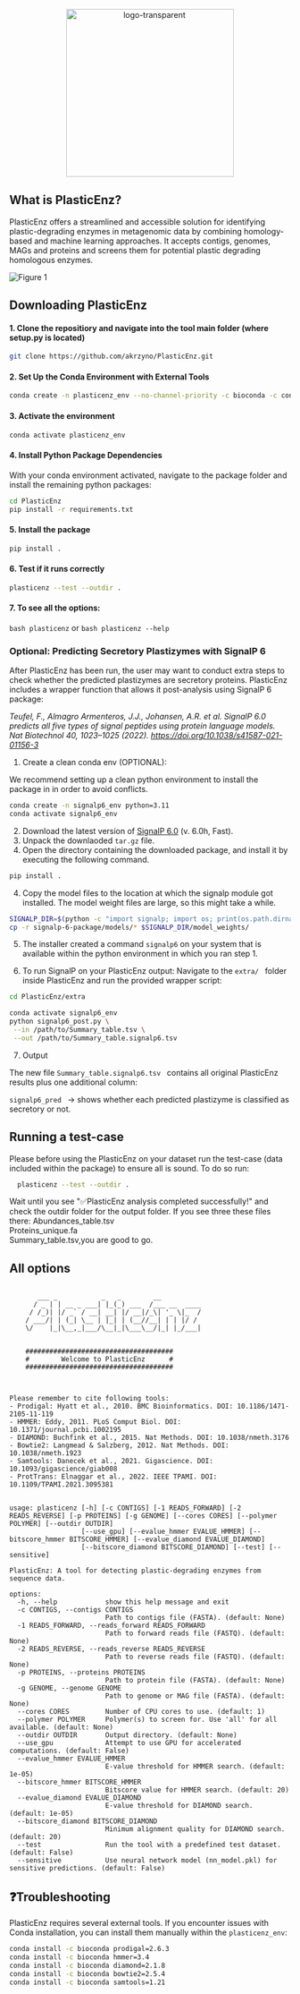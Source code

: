 <p align="center">
  <img src="https://github.com/user-attachments/assets/bb5be2a1-3783-457e-85d8-e2278691697a" alt="logo-transparent" width="300">
</p>

## What is PlasticEnz?
PlasticEnz offers a streamlined and accessible solution for identifying plastic-degrading enzymes in metagenomic data by combining homology-based and machine learning approaches. 
It accepts contigs, genomes, MAGs and proteins and screens them for potential plastic degrading homologous enzymes.

![Figure 1](https://github.com/user-attachments/assets/3291f071-7194-463b-93b8-aab7e2f03c3f)

## Downloading PlasticEnz

#### 1. Clone the repositiory and navigate into the tool main folder (where setup.py is located)
```bash
git clone https://github.com/akrzyno/PlasticEnz.git
```
#### 2. Set Up the Conda Environment with External Tools
 ```bash
conda create -n plasticenz_env --no-channel-priority -c bioconda -c conda-forge -c defaults python=3.11 libffi=3.4.2 prodigal hmmer diamond bowtie2 samtools
```
#### 3. Activate the environment
```bash
conda activate plasticenz_env
```
#### 4. Install Python Package Dependencies
With your conda environment activated, navigate to the package folder and install the remaining python packages:
```bash
cd PlasticEnz
pip install -r requirements.txt
```
#### 5. Install the package
```bash
pip install .
```
#### 6. Test if it runs correctly

 ```bash
plasticenz --test --outdir .
```
####  7. To see all the options:
 ```bash plasticenz``` or ```bash plasticenz --help```

### Optional: Predicting Secretory Plastizymes with SignalP 6 

After PlasticEnz has been run, the user may want to conduct extra steps to check whether the predicted plastizymes are secretory proteins. PlasticEnz includes a wrapper function that allows it post-analysis using SignalP 6 package:

<i> Teufel, F., Almagro Armenteros, J.J., Johansen, A.R. et al. SignalP 6.0 predicts all five types of signal peptides using protein language models. Nat Biotechnol 40, 1023–1025 (2022). https://doi.org/10.1038/s41587-021-01156-3 </i>


1. Create a clean conda env (OPTIONAL):

We recommend setting up a clean python environment to install the package in in order to avoid conflicts.

 ```bash
conda create -n signalp6_env python=3.11
conda activate signalp6_env
```

2. Download the latest version of [SignalP 6.0](https://services.healthtech.dtu.dk/services/SignalP-6.0/) (v. 6.0h, Fast).
3. Unpack the downlaoded `tar.gz` file.
4. Open the directory containing the downloaded package, and install it by executing the following command.

 ```bash
pip install .
```

4. Copy the model files to the location at which the signalp module got installed. The model weight files are large, so this might take a while.

 ```bash
SIGNALP_DIR=$(python -c "import signalp; import os; print(os.path.dirname(signalp.__file__))" )
cp -r signalp-6-package/models/* $SIGNALP_DIR/model_weights/
```
5. The installer created a command `signalp6` on your system that is available within the python environment in which you ran step 1.

6. To run SignalP on your PlasticEnz output:
Navigate to the  ```extra/ ``` folder inside PlasticEnz and run the provided wrapper script:

 ```bash
cd PlasticEnz/extra

conda activate signalp6_env
python signalp6_post.py \
  --in /path/to/Summary_table.tsv \
  --out /path/to/Summary_table.signalp6.tsv
```

7. Output

The new file  ```Summary_table.signalp6.tsv ``` contains all original PlasticEnz results plus one additional column:

 ```signalp6_pred ``` → shows whether each predicted plastizyme is classified as secretory or not.

## Running a test-case
Please before using the PlasticEnz on your dataset run the test-case (data included within the package) to ensure all is sound. To do so run:

```bash
  plasticenz --test --outdir .
```
Wait until you see "✅PlasticEnz analysis completed successfully!" and check the outdir folder for the output folder. 
If you see three these files there: 
Abundances_table.tsv	
Proteins_unique.fa	
Summary_table.tsv,you are good to go.

## All options
```

       ___ _           _   _        __          
      / _ | | __ _ ___| |_(_) ___  /___ __  ____
     / /_)| |/ _` / __| __| |/ __|/_\| '_ \|_  /
    / ___/| | (_| \__ | |_| | (__//__| | | |/ / 
    \/    |_|\__,_|___/\__|_|\___\__/|_| |_/___|
                                                
    
    #####################################
    #        Welcome to PlasticEnz      #
    #####################################
    
    

Please remember to cite following tools:
- Prodigal: Hyatt et al., 2010. BMC Bioinformatics. DOI: 10.1186/1471-2105-11-119
- HMMER: Eddy, 2011. PLoS Comput Biol. DOI: 10.1371/journal.pcbi.1002195
- DIAMOND: Buchfink et al., 2015. Nat Methods. DOI: 10.1038/nmeth.3176
- Bowtie2: Langmead & Salzberg, 2012. Nat Methods. DOI: 10.1038/nmeth.1923
- Samtools: Danecek et al., 2021. Gigascience. DOI: 10.1093/gigascience/giab008
- ProtTrans: Elnaggar et al., 2022. IEEE TPAMI. DOI: 10.1109/TPAMI.2021.3095381


usage: plasticenz [-h] [-c CONTIGS] [-1 READS_FORWARD] [-2 READS_REVERSE] [-p PROTEINS] [-g GENOME] [--cores CORES] [--polymer POLYMER] [--outdir OUTDIR]
                  [--use_gpu] [--evalue_hmmer EVALUE_HMMER] [--bitscore_hmmer BITSCORE_HMMER] [--evalue_diamond EVALUE_DIAMOND]
                  [--bitscore_diamond BITSCORE_DIAMOND] [--test] [--sensitive]

PlasticEnz: A tool for detecting plastic-degrading enzymes from sequence data.

options:
  -h, --help            show this help message and exit
  -c CONTIGS, --contigs CONTIGS
                        Path to contigs file (FASTA). (default: None)
  -1 READS_FORWARD, --reads_forward READS_FORWARD
                        Path to forward reads file (FASTQ). (default: None)
  -2 READS_REVERSE, --reads_reverse READS_REVERSE
                        Path to reverse reads file (FASTQ). (default: None)
  -p PROTEINS, --proteins PROTEINS
                        Path to protein file (FASTA). (default: None)
  -g GENOME, --genome GENOME
                        Path to genome or MAG file (FASTA). (default: None)
  --cores CORES         Number of CPU cores to use. (default: 1)
  --polymer POLYMER     Polymer(s) to screen for. Use 'all' for all available. (default: None)
  --outdir OUTDIR       Output directory. (default: None)
  --use_gpu             Attempt to use GPU for accelerated computations. (default: False)
  --evalue_hmmer EVALUE_HMMER
                        E-value threshold for HMMER search. (default: 1e-05)
  --bitscore_hmmer BITSCORE_HMMER
                        Bitscore value for HMMER search. (default: 20)
  --evalue_diamond EVALUE_DIAMOND
                        E-value threshold for DIAMOND search. (default: 1e-05)
  --bitscore_diamond BITSCORE_DIAMOND
                        Minimum alignment quality for DIAMOND search. (default: 20)
  --test                Run the tool with a predefined test dataset. (default: False)
  --sensitive           Use neural network model (nn_model.pkl) for sensitive predictions. (default: False)
```

## ❓Troubleshooting

PlasticEnz requires several external tools. If you encounter issues with Conda installation, you can install them manually within the ```plasticenz_env```:
```bash
conda install -c bioconda prodigal=2.6.3
conda install -c bioconda hmmer=3.4
conda install -c bioconda diamond=2.1.8
conda install -c bioconda bowtie2=2.5.4
conda install -c bioconda samtools=1.21
 ```



